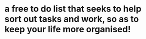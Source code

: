 # a free to do list that seeks to help sort out tasks and work, so as to keep your life more organised!
